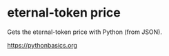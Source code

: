 # eternal-token price 

Gets the eternal-token price with Python (from JSON).

https://pythonbasics.org
